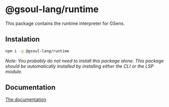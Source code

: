 # @gsoul-lang/runtime

This package contains the runtime interpreter for GSens.

## Instalation

```bash
npm i -g @gsoul-lang/runtime
```

_Note: You probably do not need to install this package alone. This package should be automatically installed by installing either the CLI or the LSP module._

## Documentation

[The documentation](https://github.com/darquezt/gsens-lang#readme)
